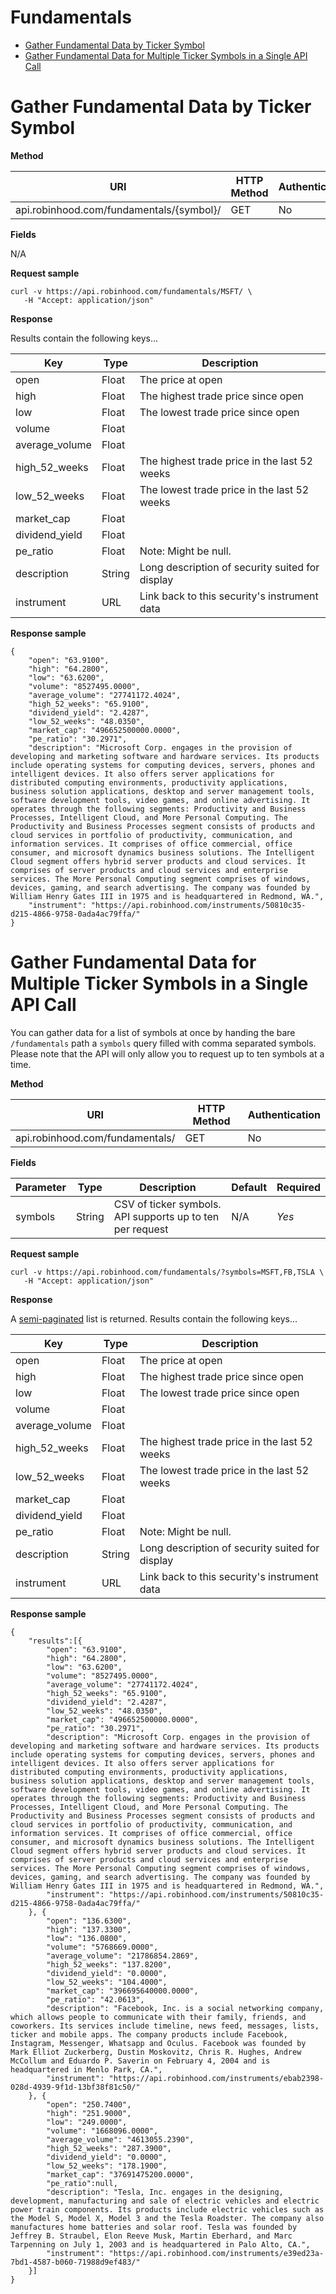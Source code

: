# Fundamentals

- [Gather Fundamental Data by Ticker Symbol](#gather-fundamental-data-by-ticker-symbol)
- [Gather Fundamental Data for Multiple Ticker Symbols in a Single API Call](#gather-fundamental-data-for-multiple-ticker-symbols-in-a-single-api-call)

# Gather Fundamental Data by Ticker Symbol

**Method**

| URI                                      | HTTP Method | Authentication |
|------------------------------------------|-------------|----------------|
| api.robinhood.com/fundamentals/{symbol}/ | GET         | No             |

**Fields**

N/A

**Request sample**

```
curl -v https://api.robinhood.com/fundamentals/MSFT/ \
   -H "Accept: application/json"

```

**Response**

Results contain the following keys...

| Key            | Type   | Description |
|----------------|--------|-------------|
| open           | Float  | The price at open |
| high           | Float  | The highest trade price since open |
| low            | Float  | The lowest trade price since open |
| volume         | Float  |  |
| average_volume | Float  |  |
| high_52_weeks  | Float  | The highest trade price in the last 52 weeks |
| low_52_weeks   | Float  | The lowest trade price in the last 52 weeks |
| market_cap     | Float  |  |
| dividend_yield | Float  |  |
| pe_ratio       | Float  | Note: Might be null. |
| description    | String | Long description of security suited for display |
| instrument     | URL    | Link back to this security's instrument data |

**Response sample**

```
{
    "open": "63.9100",
    "high": "64.2800",
    "low": "63.6200",
    "volume": "8527495.0000",
    "average_volume": "27741172.4024",
    "high_52_weeks": "65.9100",
    "dividend_yield": "2.4287",
    "low_52_weeks": "48.0350",
    "market_cap": "496652500000.0000",
    "pe_ratio": "30.2971",
    "description": "Microsoft Corp. engages in the provision of developing and marketing software and hardware services. Its products include operating systems for computing devices, servers, phones and intelligent devices. It also offers server applications for distributed computing environments, productivity applications, business solution applications, desktop and server management tools, software development tools, video games, and online advertising. It operates through the following segments: Productivity and Business Processes, Intelligent Cloud, and More Personal Computing. The Productivity and Business Processes segment consists of products and cloud services in portfolio of productivity, communication, and information services. It comprises of office commercial, office consumer, and microsoft dynamics business solutions. The Intelligent Cloud segment offers hybrid server products and cloud services. It comprises of server products and cloud services and enterprise services. The More Personal Computing segment comprises of windows, devices, gaming, and search advertising. The company was founded by William Henry Gates III in 1975 and is headquartered in Redmond, WA.",
    "instrument": "https://api.robinhood.com/instruments/50810c35-d215-4866-9758-0ada4ac79ffa/"
}

```
# Gather Fundamental Data for Multiple Ticker Symbols in a Single API Call

You can gather data for a list of symbols at once by handing the bare `/fundamentals` path a `symbols` query filled with comma separated symbols. Please note that the API will only allow you to request up to ten symbols at a time.

**Method**

| URI                            | HTTP Method | Authentication |
|--------------------------------|-------------|----------------|
| api.robinhood.com/fundamentals/ | GET         | No             |

**Fields**

| Parameter | Type   | Description                                               | Default |Required|
|-----------|--------|-----------------------------------------------------------|---------|--------|
| symbols   | String | CSV of ticker symbols. API supports up to ten per request | N/A     | *Yes*  |

**Request sample**

```
curl -v https://api.robinhood.com/fundamentals/?symbols=MSFT,FB,TSLA \
   -H "Accept: application/json"
```

**Response**

A [semi-paginated](README.md#pagination) list is returned. Results contain the following keys...

| Key            | Type   | Description |
|----------------|--------|-------------|
| open           | Float  | The price at open |
| high           | Float  | The highest trade price since open |
| low            | Float  | The lowest trade price since open |
| volume         | Float  |  |
| average_volume | Float  |  |
| high_52_weeks  | Float  | The highest trade price in the last 52 weeks |
| low_52_weeks   | Float  | The lowest trade price in the last 52 weeks |
| market_cap     | Float  |  |
| dividend_yield | Float  |  |
| pe_ratio       | Float  | Note: Might be null. |
| description    | String | Long description of security suited for display |
| instrument     | URL    | Link back to this security's instrument data |

**Response sample**

```
{
    "results":[{
        "open": "63.9100",
        "high": "64.2800",
        "low": "63.6200",
        "volume": "8527495.0000",
        "average_volume": "27741172.4024",
        "high_52_weeks": "65.9100",
        "dividend_yield": "2.4287",
        "low_52_weeks": "48.0350",
        "market_cap": "496652500000.0000",
        "pe_ratio": "30.2971",
        "description": "Microsoft Corp. engages in the provision of developing and marketing software and hardware services. Its products include operating systems for computing devices, servers, phones and intelligent devices. It also offers server applications for distributed computing environments, productivity applications, business solution applications, desktop and server management tools, software development tools, video games, and online advertising. It operates through the following segments: Productivity and Business Processes, Intelligent Cloud, and More Personal Computing. The Productivity and Business Processes segment consists of products and cloud services in portfolio of productivity, communication, and information services. It comprises of office commercial, office consumer, and microsoft dynamics business solutions. The Intelligent Cloud segment offers hybrid server products and cloud services. It comprises of server products and cloud services and enterprise services. The More Personal Computing segment comprises of windows, devices, gaming, and search advertising. The company was founded by William Henry Gates III in 1975 and is headquartered in Redmond, WA.",
        "instrument": "https://api.robinhood.com/instruments/50810c35-d215-4866-9758-0ada4ac79ffa/"
    }, {
        "open": "136.6300",
        "high": "137.3300",
        "low": "136.0800",
        "volume": "5768669.0000",
        "average_volume": "21786854.2869",
        "high_52_weeks": "137.8200",
        "dividend_yield": "0.0000",
        "low_52_weeks": "104.4000",
        "market_cap": "396695640000.0000",
        "pe_ratio": "42.0613",
        "description": "Facebook, Inc. is a social networking company, which allows people to communicate with their family, friends, and coworkers. Its services include timeline, news feed, messages, lists, ticker and mobile apps. The company products include Facebook, Instagram, Messenger, Whatsapp and Oculus. Facebook was founded by Mark Elliot Zuckerberg, Dustin Moskovitz, Chris R. Hughes, Andrew McCollum and Eduardo P. Saverin on February 4, 2004 and is headquartered in Menlo Park, CA.",
        "instrument": "https://api.robinhood.com/instruments/ebab2398-028d-4939-9f1d-13bf38f81c50/"
    }, {
        "open": "250.7400",
        "high": "251.9000",
        "low": "249.0000",
        "volume": "1668096.0000",
        "average_volume": "4613055.2390",
        "high_52_weeks": "287.3900",
        "dividend_yield": "0.0000",
        "low_52_weeks": "178.1900",
        "market_cap": "37691475200.0000",
        "pe_ratio":null,
        "description": "Tesla, Inc. engages in the designing, development, manufacturing and sale of electric vehicles and electric power train components. Its products include electric vehicles such as the Model S, Model X, Model 3 and the Tesla Roadster. The company also manufactures home batteries and solar roof. Tesla was founded by Jeffrey B. Straubel, Elon Reeve Musk, Martin Eberhard, and Marc Tarpenning on July 1, 2003 and is headquartered in Palo Alto, CA.",
        "instrument": "https://api.robinhood.com/instruments/e39ed23a-7bd1-4587-b060-71988d9ef483/"
    }]
}
```

